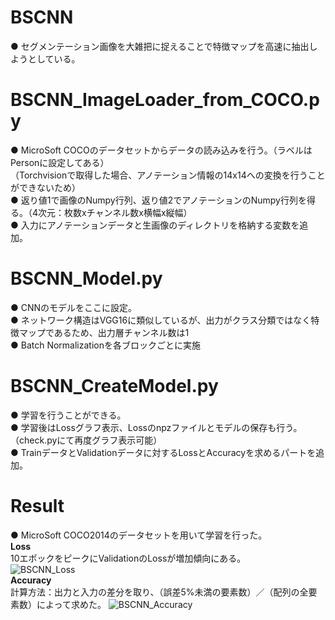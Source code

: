 # BSCNN
● セグメンテーション画像を大雑把に捉えることで特徴マップを高速に抽出しようとしている。 

# BSCNN_ImageLoader_from_COCO.py
● MicroSoft COCOのデータセットからデータの読み込みを行う。（ラベルはPersonに設定してある）  
 （Torchvisionで取得した場合、アノテーション情報の14x14への変換を行うことができないため）  
● 返り値1で画像のNumpy行列、返り値2でアノテーションのNumpy行列を得る。（4次元：枚数xチャンネル数x横幅x縦幅）  
● 入力にアノテーションデータと生画像のディレクトリを格納する変数を追加。

# BSCNN_Model.py
● CNNのモデルをここに設定。  
● ネットワーク構造はVGG16に類似しているが、出力がクラス分類ではなく特徴マップであるため、出力層チャンネル数は1  
● Batch Normalizationを各ブロックごとに実施

# BSCNN_CreateModel.py
● 学習を行うことができる。  
● 学習後はLossグラフ表示、Lossのnpzファイルとモデルの保存も行う。（check.pyにて再度グラフ表示可能）  
● TrainデータとValidationデータに対するLossとAccuracyを求めるパートを追加。

# Result
● MicroSoft COCO2014のデータセットを用いて学習を行った。  
**Loss**  
  10エポックをピークにValidationのLossが増加傾向にある。  
![BSCNN_Loss](https://user-images.githubusercontent.com/47411597/55868230-03137a00-5bbf-11e9-8f3a-087b18ab6bdf.png)  
**Accuracy**  
  計算方法：出力と入力の差分を取り、（誤差5%未満の要素数）／（配列の全要素数）によって求めた。
![BSCNN_Accuracy](https://user-images.githubusercontent.com/47411597/55868224-fc850280-5bbe-11e9-9ab8-01689becf725.png)
